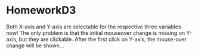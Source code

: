 # HomeworkD3

Both X-axis and Y-axis are selectable for the respective three variables now!
The only problem is that the initial mouseover change is missing on Y-axis, but they are clickable. After the first click on Y-axis, the mouse-over change will be shown...
